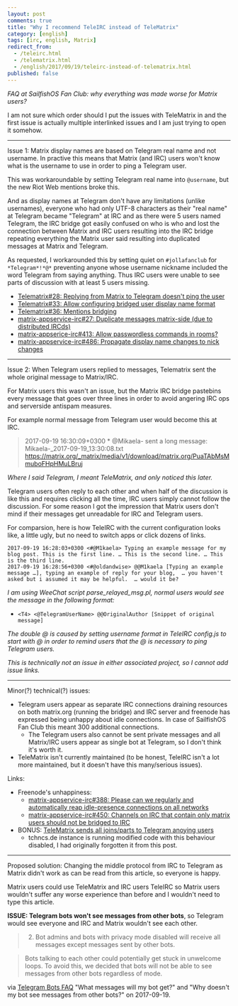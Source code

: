 ```yaml
---
layout: post
comments: true
title: "Why I recommend TeleIRC instead of TeleMatrix"
category: [english]
tags: [irc, english, Matrix]
redirect_from:
  - /teleirc.html
  - /telematrix.html
  - /english/2017/09/19/teleirc-instead-of-telematrix.html
published: false
---
```


_FAQ at SailfishOS Fan Club: why everything was made worse for Matrix users?_

I am not sure which order should I put the issues with TeleMatrix in and the
first issue is actually multiple interlinked issues and I am just trying to open
it somehow.

---

Issue 1: Matrix display names are based on Telegram real name and not username.
In practive this means that Matrix (and IRC) users won't know what is the
username to use in order to ping a Telegram user.

This was workaroundable by setting Telegram real name into `@username`, but the
new Riot Web mentions broke this.

And as display names at Telegram don't have any limitations (unlike usernames),
everyone who had only UTF-8 characters as their "real name" at Telegram became
"Telegram" at IRC and as there were 5 users named Telegram, the IRC bridge got
easily confused on who is who and lost the connection between Matrix and IRC
users resulting into the IRC bridge repeating everything the Matrix user said
resulting into duplicated messages at Matrix and Telegram.

As requested, I workarounded this by setting quiet on `#jollafanclub` for
`*Telegram*!*@*` preventing anyone whose username nickname included the word
Telegram from saying anything. Thus IRC users were unable to see parts of
discussion with at least 5 users missing.

- [Telematrix#28: Replying from Matrix to Telegram doesn't ping the user](https://github.com/SijmenSchoon/telematrix/issues/28)
- [Telematrix#33: Allow configuring bridged user display name format](https://github.com/SijmenSchoon/telematrix/issues/33)
- [Telematrix#36: Mentions bridging](https://github.com/SijmenSchoon/telematrix/issues/36)
- [matrix-appservice-irc#27: Duplicate messages matrix-side (due to distributed IRCds)](https://github.com/matrix-org/matrix-appservice-irc/issues/27)
- [matrix-appserice-irc#413: Allow passwordless commands in rooms?](https://github.com/matrix-org/matrix-appservice-irc/issues/413)
- [matrix-appservice-irc#486: Propagate display name changes to nick changes](https://github.com/matrix-org/matrix-appservice-irc/pull/486)

---

Issue 2: When Telegram users replied to messages, Telematrix sent the whole
original message to Matrix/IRC.

For Matrix users this wasn't an issue, but the Matrix IRC bridge pastebins every
message that goes over three lines in order to avoid angering IRC ops and
serverside antispam measures.

For example normal message from Telegram user would become this at IRC.

> 2017-09-19 16:30:09+0300 \* @Mikaela- sent a long message:
> Mikaela-\_2017-09-19_13:30:08.txt
> <https://matrix.org/_matrix/media/v1/download/matrix.org/PuaTAbMsMmuboFHpHMuLBruj>

_Where I said Telegram, I meant TeleMatrix, and only noticed this later._

Telegram users often reply to each other and when half of the discussion is like
this and requires clicking all the time, IRC users simply cannot follow the
discussion. For some reason I got the impression that Matrix users don't mind if
their messages get unreadable for IRC and Telegram users.

For comparsion, here is how TeleIRC with the current configuration looks like, a
little ugly, but no need to switch apps or click dozens of links.

```
2017-09-19 16:28:03+0300 <#@M1kaela> Typing an example message for my blog post. This is the first line. … This is the second line. … This is the third line.
2017-09-19 16:28:56+0300 <#@oldandwise> @@M1kaela [Typing an example message …], typing an example of reply for your blog,  … you haven't asked but i assumed it may be helpful.  … would it be?
```

_I am using WeeChat script parse_relayed_msg.pl, normal users would see the
message in the following format:_

- `<T4> <@TelegramUserName> @@OriginalAuthor [Snippet of original message]`

_The double @ is caused by setting username format in TeleIRC config.js to start
with @ in order to remind users that the @ is necessary to ping Telegram users._

_This is technically not an issue in either associated project, so I cannot add
issue links._

---

Minor(?) technical(?) issues:

- Telegram users appear as separate IRC connections draining resources on both
  matrix.org (running the bridge) and IRC server and freenode has expressed
  being unhappy about idle connections. In case of SailfishOS Fan Club this
  meant 300 additional connections.
  - The Telegram users also cannot be sent private messages and all Matrix/IRC
    users appear as single bot at Telegram, so I don't think it's worth it.
- TeleMatrix isn't currently maintained (to be honest, TeleIRC isn't a lot more
  maintained, but it doesn't have this many/serious issues).

Links:

- Freenode's unhappiness:
  - [matrix-appservice-irc#388: Please can we regularly and automatically reap idle-presence connections on all networks](https://github.com/matrix-org/matrix-appservice-irc/issues/388)
  - [matrix-appservice-irc#450: Channels on IRC that contain only matrix users should not be bridged to IRC](https://github.com/matrix-org/matrix-appservice-irc/issues/450)
- BONUS:
  [TeleMatrix sends all joins/parts to Telegram anoying users](https://github.com/SijmenSchoon/telematrix/issues/13)
  - tchncs.de instance is running modified code with this behaviour disabled, I
    had originally forgotten it from this post.

---

Proposed solution: Changing the middle protocol from IRC to Telegram as Matrix
didn't work as can be read from this article, so everyone is happy.

Matrix users could use TeleMatrix and IRC users TeleIRC so Matrix users wouldn't
suffer any worse experience than before and I wouldn't need to type this
article.

**ISSUE: Telegram bots won't see messages from other bots**, so Telegram would
see everyone and IRC and Matrix wouldn't see each other.

> 2. Bot admins and bots with privacy mode disabled will receive all messages
>    except messages sent by other bots.

> Bots talking to each other could potentially get stuck in unwelcome loops. To
> avoid this, we decided that bots will not be able to see messages from other
> bots regardless of mode.

via
[Telegram Bots FAQ](https://core.telegram.org/bots/faq#what-messages-will-my-bot-get)
"What messages will my bot get?" and "Why doesn't my bot see messages from other
bots?" on 2017-09-19.
